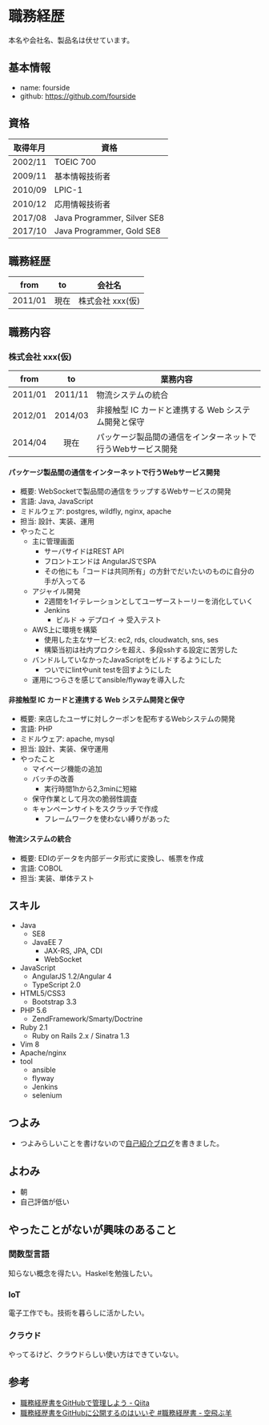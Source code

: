 # 職務経歴

本名や会社名、製品名は伏せています。

## 基本情報

- name: fourside
- github: https://github.com/fourside

## 資格

| 取得年月 | 資格                        |
| :------: |-----------------------------|
| 2002/11  | TOEIC 700                   |
| 2009/11  | 基本情報技術者              |
| 2010/09  | LPIC-1                      |
| 2010/12  | 応用情報技術者              |
| 2017/08  | Java Programmer, Silver SE8 |
| 2017/10  | Java Programmer, Gold SE8   |

## 職務経歴

| from     | to        | 会社名           |
|:--------:|:---------:|------------------|
| 2011/01  | 現在      | 株式会社 xxx(仮) |

## 職務内容

### 株式会社 xxx(仮)

| from     | to        | 業務内容 |
|:--------:|:---------:|----------|
| 2011/01  | 2011/11   | 物流システムの統合 |
| 2012/01  | 2014/03   | 非接触型 IC カードと連携する Web システム開発と保守 |
| 2014/04  | 現在      | パッケージ製品間の通信をインターネットで行うWebサービス開発 |

#### パッケージ製品間の通信をインターネットで行うWebサービス開発

- 概要: WebSocketで製品間の通信をラップするWebサービスの開発
- 言語: Java, JavaScript
- ミドルウェア: postgres, wildfly, nginx, apache
- 担当: 設計、実装、運用
- やったこと
    - 主に管理画面
        - サーバサイドはREST API
        - フロントエンドは AngularJSでSPA
        - その他にも「コードは共同所有」の方針でだいたいのものに自分の手が入ってる
    - アジャイル開発
        - 2週間を1イテレーションとしてユーザーストーリーを消化していく
        - Jenkins
            - ビルド -> デプロイ -> 受入テスト
    - AWS上に環境を構築
        - 使用した主なサービス: ec2, rds, cloudwatch, sns, ses
        - 構築当初は社内プロクシを超え、多段sshする設定に苦労した
    - バンドルしていなかったJavaScriptをビルドするようにした
        - ついでにlintやunit testを回すようにした
    - 運用につらさを感じてansible/flywayを導入した

#### 非接触型 IC カードと連携する Web システム開発と保守

- 概要: 来店したユーザに対しクーポンを配布するWebシステムの開発
- 言語: PHP
- ミドルウェア: apache, mysql
- 担当: 設計、実装、保守運用
- やったこと
    - マイページ機能の追加
    - バッチの改善
        - 実行時間1hから2,3minに短縮
    - 保守作業として月次の脆弱性調査
    - キャンペーンサイトをスクラッチで作成
        - フレームワークを使わない縛りがあった

#### 物流システムの統合

- 概要: EDIのデータを内部データ形式に変換し、帳票を作成
- 言語: COBOL
- 担当: 実装、単体テスト

## スキル
- Java
    - SE8
    - JavaEE 7
        - JAX-RS, JPA, CDI
        - WebSocket
- JavaScript
    - AngularJS 1.2/Angular 4
    - TypeScript 2.0
- HTML5/CSS3
    - Bootstrap 3.3
- PHP 5.6
    - ZendFramework/Smarty/Doctrine
- Ruby 2.1
    - Ruby on Rails 2.x / Sinatra 1.3
- Vim 8
- Apache/nginx
- tool
    - ansible
    - flyway
    - Jenkins
    - selenium

## つよみ
- つよみらしいことを書けないので[自己紹介ブログ](https://fourside.github.io/2018/01/29/about-me.html)を書きました。

## よわみ
- 朝
- 自己評価が低い

## やったことがないが興味のあること

### 関数型言語
知らない概念を得たい。Haskelを勉強したい。

### IoT
電子工作でも。技術を暮らしに活かしたい。

### クラウド
やってるけど、クラウドらしい使い方はできていない。


## 参考
- [職務経歴書をGitHubで管理しよう - Qiita](https://qiita.com/okoysm/items/abcad0b4aefa585bc50b)
- [職務経歴書をGitHubに公開するのはいいぞ #職務経歴書 - 空飛ぶ羊](http://okoysm.hatenablog.jp/entry/2016/12/19/060000)

